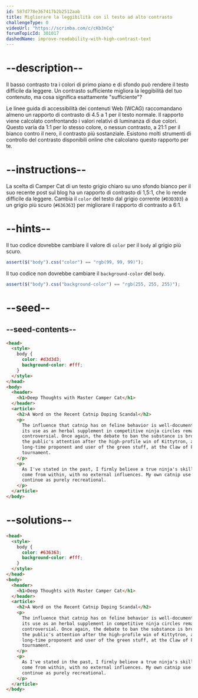 ```yaml
---
id: 587d778e367417b2b2512aab
title: Migliorare la leggibilità con il testo ad alto contrasto
challengeType: 0
videoUrl: "https://scrimba.com/c/cKb3nCq"
forumTopicId: 301017
dashedName: improve-readability-with-high-contrast-text
---
```


# --description--

Il basso contrasto tra i colori di primo piano e di sfondo può rendere il testo difficile da leggere. Un contrasto sufficiente migliora la leggibilità del tuo contenuto, ma cosa significa esattamente "sufficiente"?

Le linee guida di accessibilità dei contenuti Web (WCAG) raccomandano almeno un rapporto di contrasto di 4.5 a 1 per il testo normale. Il rapporto viene calcolato confrontando i valori relativi di luminanza di due colori. Questo varia da 1:1 per lo stesso colore, o nessun contrasto, a 21:1 per il bianco contro il nero, il contrasto più sostanziale. Esistono molti strumenti di controllo del contrasto disponibili online che calcolano questo rapporto per te.

# --instructions--

La scelta di Camper Cat di un testo grigio chiaro su uno sfondo bianco per il suo recente post sul blog ha un rapporto di contrasto di 1,5:1, che lo rende difficile da leggere. Cambia il `color` del testo dal grigio corrente (`#D3D3D3`) a un grigio più scuro (`#636363`) per migliorare il rapporto di contrasto a 6:1.

# --hints--

Il tuo codice dovrebbe cambiare il valore di `color` per il `body` al grigio più scuro.

```js
assert($("body").css("color") == "rgb(99, 99, 99)");
```

Il tuo codice non dovrebbe cambiare il `background-color` del `body`.

```js
assert($("body").css("background-color") == "rgb(255, 255, 255)");
```

# --seed--

## --seed-contents--

```html
<head>
  <style>
    body {
      color: #d3d3d3;
      background-color: #fff;
    }
  </style>
</head>
<body>
  <header>
    <h1>Deep Thoughts with Master Camper Cat</h1>
  </header>
  <article>
    <h2>A Word on the Recent Catnip Doping Scandal</h2>
    <p>
      The influence that catnip has on feline behavior is well-documented, and
      its use as an herbal supplement in competitive ninja circles remains
      controversial. Once again, the debate to ban the substance is brought to
      the public's attention after the high-profile win of Kittytron, a
      long-time proponent and user of the green stuff, at the Claw of Fury
      tournament.
    </p>
    <p>
      As I've stated in the past, I firmly believe a true ninja's skills must
      come from within, with no external influences. My own catnip use shall
      continue as purely recreational.
    </p>
  </article>
</body>
```

# --solutions--

```html
<head>
  <style>
    body {
      color: #636363;
      background-color: #fff;
    }
  </style>
</head>
<body>
  <header>
    <h1>Deep Thoughts with Master Camper Cat</h1>
  </header>
  <article>
    <h2>A Word on the Recent Catnip Doping Scandal</h2>
    <p>
      The influence that catnip has on feline behavior is well-documented, and
      its use as an herbal supplement in competitive ninja circles remains
      controversial. Once again, the debate to ban the substance is brought to
      the public's attention after the high-profile win of Kittytron, a
      long-time proponent and user of the green stuff, at the Claw of Fury
      tournament.
    </p>
    <p>
      As I've stated in the past, I firmly believe a true ninja's skills must
      come from within, with no external influences. My own catnip use shall
      continue as purely recreational.
    </p>
  </article>
</body>
```
